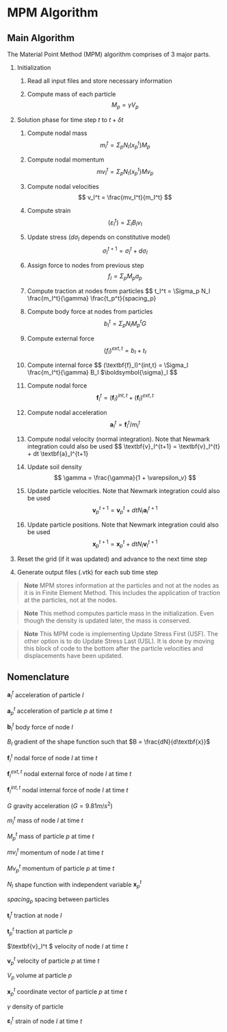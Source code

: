 # MPM Algorithm

## Main Algorithm

The Material Point Method (MPM) algorithm comprises of 3 major parts.

1. Initialization

    1. Read all input files and store necessary information

    1. Compute mass of each particle
        $$ M_p = \gamma V_p $$

1. Solution phase for time step $t$ to $t + \delta t$

    1. Compute nodal mass 
        $$ m_I^t = \Sigma_p N_I(x_p^t) M_p $$

    1. Compute nodal momentum
        $$ mv_I^t = \Sigma_p N_I(x_p^t) Mv_p $$

    1. Compute nodal velocities
        $$ v_I^t = \frac{mv_I^t}{m_I^t} $$

    1. Compute strain
        $$ (\varepsilon_I^t) = \Sigma_I B_I v_I $$

    1. Update stress ($d\sigma_I$ depends on constitutive model)
        $$ \sigma_I^{t+1} = \sigma_I^t + d\sigma_I $$

    1. Assign force to nodes from previous step 
        $$ f_I = \Sigma_p M_p a_p  $$

    1. Compute traction at nodes from particles
        $$ t_I^t = \Sigma_p N_I \frac{m_I^t}{\gamma} \frac{t_p^t}{spacing_p} 

    1. Compute body force at nodes from particles
       $$ b_I^t = \Sigma_p N_I M_p^t G $$

    1. Compute external force
       $$ (f_I)^{ext,t} = b_I + t_I $$

    1. Compute internal force
       $$ (\textbf{f}_I)^{int,t} = \Sigma_I \frac{m_I^t}{\gamma} B_I $\boldsymbol{\sigma}_I $$

    1. Compute nodal force
       $$ \textbf{f}_I^t = (\textbf{f}_I)^{int,t} + (\textbf{f}_I)^{ext,t}  $$

    1. Compute nodal acceleration
       $$ \textbf{a}_I^t = \textbf{f}_I^t / m_I^t $$

    1. Compute nodal velocity (normal integration). Note that Newmark integration could also be used
       $$ \textbf{v}_I^{t+1} = \textbf{v}_I^{t} + dt \textbf{a}_I^{t+1}

    1. Update soil density
        $$ \gamma = \frac{\gamma}{1 + \varepsilon_v} $$

    1. Update particle velocities. Note that Newmark integration could also be used
        $$ \textbf{v}_p^{t+1} = \textbf{v}_p^t + dt N_I \textbf{a}_I^{t+1} $$

    1. Update particle positions. Note that Newmark integration could also be used
        $$ \textbf{x}_p^{t+1} = \textbf{x}_p^t + dt N_I \textbf{v}_I^{t+1} $$

1. Reset the grid (if it was updated) and advance to the next time step

1. Generate output files (.vtk) for each sub time step

> **Note** MPM stores information at the particles and not at the nodes as it is in Finite Element Method. This includes the application of traction at the particles, not at the nodes.

> **Note** This method computes particle mass in the initialization. Even though the density is updated later, the mass is conserved.

> **Note** This MPM code is implementing Update Stress First (USF). The other option is to do Update Stress Last (USL). It is done by moving this block of code to the bottom after the particle velocities and displacements have been updated.


## Nomenclature

$\textbf{a}_I^t$ acceleration of particle $I$

$\textbf{a}_p^t$ acceleration of particle $p$ at time $t$

$\textbf{b}_I^t$ body force of node $I$

$B_I$ gradient of the shape function such that $B = \frac{dN}{d\textbf{x}}$

$\textbf{f}_I^t$ nodal force of node $I$ at time $t$

$\textbf{f}_I^{ext,t}$ nodal external force of node $I$ at time $t$

$\textbf{f}_I^{int,t}$ nodal internal force of node $I$ at time $t$

$G$ gravity acceleration ($G = 9.81 m/s^2$)

$m_I^t$ mass of node $I$ at time $t$

$M_p^t$ mass of particle $p$ at time $t$

$mv_I^t$ momentum of node $I$ at time $t$

$Mv_p^t$ momentum of particle $p$ at time $t$

$N_I$ shape function with independent variable $\textbf{x}_p^t$

$spacing_p$ spacing between particles

$\textbf{t}_I^t$ traction at node $I$

$\textbf{t}_p^t$ traction at particle $p$

$\textbf{v}_I^t $ velocity of node $I$ at time $t$

$\textbf{v}_p^t$ velocity of particle $p$ at time $t$ 

$V_p$ volume at particle $p$

$\textbf{x}_p^t$ coordinate vector of particle $p$ at time $t$

$\gamma$ density of particle

$\boldsymbol{\varepsilon}_I^t$ strain of node $I$ at time $t$
